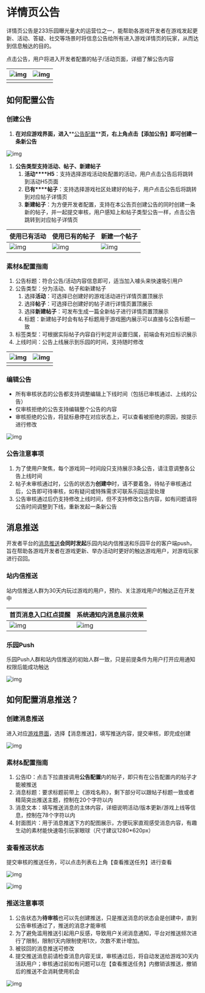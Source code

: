 # 详情页公告

详情页公告是233乐园曝光量大的运营位之一，能帮助各游戏开发者在游戏发起更新、活动、答疑、社交等场景时将信息公告给所有进入游戏详情页的玩家，从而达到信息触达的目的。 

点击公告，用户将进入开发者配置的帖子/活动页面，详细了解公告内容

| ![img](https://arkimg.ark.online/(null)-20241106172507382.png) | ![img](https://arkimg.ark.online/(null)-20241106172504756.png) |
| ------------------------------------------------------------ | ------------------------------------------------------------ |
|                                                              |                                                              |

## 如何配置公告

### 创建公告

1. **在对应游戏界面，进入****[公告配置](https://dev.233leyuan.com/#/admin/release/announcement-list)****页，右上角点击【添加公告】即可创建一条新公告**

![img](https://arkimg.ark.online/(null)-20241106172504796.png)

1. **公告类型支持活动、帖子、新建帖子**
   1. **活动****H5**：支持选择游戏活动处配置的活动，用户点击公告后将跳转到活动H5页面
   2. **已有****帖子**：支持选择游戏社区处建好的帖子，用户点击公告后将跳转到对应帖子详情页
   3. **新建帖子**：为方便开发者配置，支持在本公告页创建公告的同时创建一条新的帖子，并一起提交审核，用户感知上和帖子类型公告一样，点击公告跳转到对应帖子详情页

| **使用已有活动**                                             | **使用已有的帖子**                                           | **新建一个帖子**                                             |
| ------------------------------------------------------------ | ------------------------------------------------------------ | ------------------------------------------------------------ |
| ![img](https://arkimg.ark.online/(null)-20241106172504545.png) | ![img](https://arkimg.ark.online/(null)-20241106172504526.png) | ![img](https://arkimg.ark.online/(null)-20241106172504546.png) |

### 素材&配置指南

1. 公告标题：符合公告/活动内容信息即可，适当加入噱头来快速吸引用户
2. 公告类型：分为活动、帖子和新建帖子
   1. 选择**活动**：可选择已创建好的游戏活动进行详情页置顶展示
   2. 选择**帖子**：可选择已创建好的帖子进行详情页置顶展示
   3. 选择**新建帖子**：可发布生成一篇全新帖子进行详情页置顶展示
   4. 标题：新建帖子时会有帖子标题用于游戏圈内展示可以直接与公告标题一致
3. 标签类型：可根据实际帖子内容自行判定并设置归属，前端会有对应标识展示
4. 上线时间：公告上线展示到乐园的时间，支持随时修改

| ![img](https://arkimg.ark.online/(null)-20241106172504712.png) | ![img](https://arkimg.ark.online/(null)-20241106172505138.png) |
| ------------------------------------------------------------ | ------------------------------------------------------------ |
|                                                              |                                                              |

### 编辑公告

- 所有审核状态的公告都支持调整编辑上下线时间（包括已审核通过、上线的公告）
- 仅审核拒绝的公告支持编辑整个公告的内容
- 审核拒绝的公告，将鼠标悬停在对应状态上，可以查看被拒绝的原因，按提示进行修改

![img](https://arkimg.ark.online/(null)-20241106172505591.png)

### 公告注意事项

1. 为了使用户聚焦，每个游戏同一时间段只支持展示3条公告，请注意调整各公告上线时间
2. 帖子未审核通过时，公告的状态为**创建中**时，请不要着急，待帖子审核通过后，公告即可待审核，如有疑问或特殊需求可联系乐园运营处理
3. 公告审核通过后仍支持修改上线时间，但不支持修改公告内容，如有问题请将公告时间调整到下线，重新发起一条新公告

## 消息推送

开发者平台的[消息推送](https://dev.233leyuan.com/#/admin/release/announcement-list)**会同时发起**乐园内站内信推送和乐园平台的客户端push，旨在帮助各游戏开发者在游戏更新、举办活动时更好的触达游戏用户，对游戏玩家进行召回。

### 站内信推送

站内信推送人群为30天内玩过游戏的用户，预约、关注游戏用户的触达正在开发中

| 首页消息入口红点提醒                                         | 系统通知内消息展示效果                                       |
| ------------------------------------------------------------ | ------------------------------------------------------------ |
| ![img](https://arkimg.ark.online/(null)-20241106172508492.png) | ![img](https://arkimg.ark.online/(null)-20241106172505733.png) |

### 乐园Push

乐园Push人群和站内信推送的初始人群一致，只是前提条件为用户打开应用通知权限后能成功触达

![img](https://arkimg.ark.online/(null)-20241106172505928.png)

## 如何配置消息推送？

### 创建消息推送

进入对应[游戏界面](https://dev.233leyuan.com/#/admin/release/announcement-list)，选择【消息推送】，填写推送内容，提交审核，即完成创建

![img](https://arkimg.ark.online/(null)-20241106172505231.png)

### **素材&配置指南**

1. 公告ID：点击下拉直接调用**公告配置**内的帖子，即只有在公告配置内的帖子才能被推送
2. 消息标题：要求标题前带上《游戏名称》，剩下部分可以跟帖子标题一致或者精简突出推送主题，控制在20个字符以内
3. 消息文本：填写推送消息的主体内容，详细说明活动/版本更新/游戏上线等信息，控制在78个字符以内
4. 封面图片：用于消息推送下方的配图展示，方便玩家直观感受消息内容，有趣生动的素材能快速吸引玩家眼球（尺寸建议1280*620px）

### 查看推送状态

提交审核的推送任务，可以点击列表右上角【查看推送任务】进行查看

![img](https://arkimg.ark.online/(null)-20241106172505488.png)

![img](https://arkimg.ark.online/(null)-20241106172506055.png)

### 推送注意事项

1. 公告状态为**待审核**也可以先创建推送，只是推送消息的状态会是创建中，直到公告审核通过了，推送的消息才能审核
2. 为了避免滥用推送引起用户反感，导致用户关闭消息通知，平台对推送频次进行了限制，限制1天内限制使用1次，次数不累计增加。
3. 被驳回的消息推送可修改
4. 提交推送消息前请检查消息内容无误，审核通过后，将自动发送给游戏30天内活跃用户；审核通过前如有问题可以在【查看推送任务】内撤销该推送，撤销后的推送不会消耗使用机会

![img](https://arkimg.ark.online/(null)-20241106172505963.png)